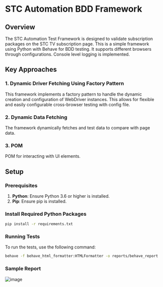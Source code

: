 # STC Automation BDD Framework

## Overview

The STC Automation Test Framework is designed to validate subscription packages on the STC TV subscription page. This is a simple framework using Python with Behave for BDD testing. It supports different browsers through configurations. Console level logging is implemented.

## Key Approaches
### 1. Dynamic Driver Fetching Using Factory Pattern
This framework implements a factory pattern to handle the dynamic creation and configuration of WebDriver instances. This allows for flexible and easily configurable cross-browser testing with config file.

### 2. Dynamic Data Fetching
The framework dynamically fetches and test data to compare with page data.

### 3. POM 
POM for interacting with UI elements.

## Setup

### Prerequisites

1. **Python**: Ensure Python 3.6 or higher is installed.
2. **Pip**: Ensure pip is installed.

### Install Required Python Packages

```sh
pip install -r requirements.txt
 ```

### Running Tests
To run the tests, use the following command:

```sh
behave -f behave_html_formatter:HTMLFormatter -o reports/behave_report.html
```
### Sample Report
![image](https://github.com/user-attachments/assets/04abd39b-bf92-46d1-8499-3879ee4145ee)



